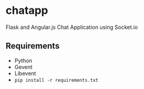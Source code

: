 chatapp
===================================================


Flask and Angular.js Chat Application using Socket.io

## Requirements
- Python
- Gevent
- Libevent
- ``` pip install -r requirements.txt ```
